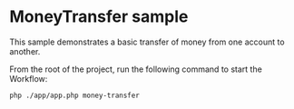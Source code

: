 # MoneyTransfer sample

This sample demonstrates a basic transfer of money from one account to another.

From the root of the project, run the following command to start the Workflow:

```bash
php ./app/app.php money-transfer
```
